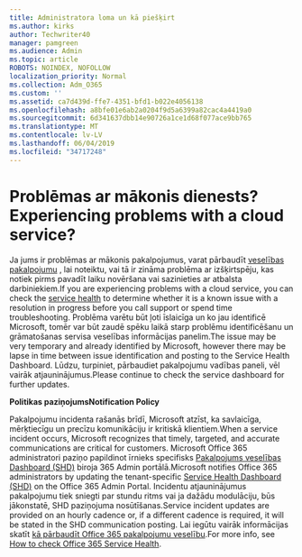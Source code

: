 ```yaml
---
title: Administratora loma un kā piešķirt
ms.author: kirks
author: Techwriter40
manager: pamgreen
ms.audience: Admin
ms.topic: article
ROBOTS: NOINDEX, NOFOLLOW
localization_priority: Normal
ms.collection: Adm_O365
ms.custom: ''
ms.assetid: ca7d439d-ffe7-4351-bfd1-b022e4056138
ms.openlocfilehash: a8bfe01e6ab2a0204f9d5a6399a82cac4a4419a0
ms.sourcegitcommit: 6d341637dbb14e90726a1ce1d68f077ace9bb765
ms.translationtype: MT
ms.contentlocale: lv-LV
ms.lasthandoff: 06/04/2019
ms.locfileid: "34717248"
---
```

# <a name="experiencing-problems-with-a-cloud-service"></a><span data-ttu-id="09b52-102">Problēmas ar mākonis dienests?</span><span class="sxs-lookup"><span data-stu-id="09b52-102">Experiencing problems with a cloud service?</span></span>

<span data-ttu-id="09b52-103">Ja jums ir problēmas ar mākonis pakalpojumus, varat pārbaudīt [veselības pakalpojumu](https://admin.microsoft.com/AdminPortal/Home#/servicehealth) , lai noteiktu, vai tā ir zināma problēma ar izšķirtspēju, kas notiek pirms pavadīt laiku novēršana vai sazinieties ar atbalsta darbiniekiem.</span><span class="sxs-lookup"><span data-stu-id="09b52-103">If you are experiencing problems with a cloud service, you can check the [service health](https://admin.microsoft.com/AdminPortal/Home#/servicehealth) to determine whether it is a known issue with a resolution in progress before you call support or spend time troubleshooting.</span></span> <span data-ttu-id="09b52-104">Problēma varētu būt ļoti īslaicīga un ko jau identificē Microsoft, tomēr var būt zaudē spēku laikā starp problēmu identificēšanu un grāmatošanas servisa veselības informācijas panelim.</span><span class="sxs-lookup"><span data-stu-id="09b52-104">The issue may be very temporary and already identified by Microsoft, however there may be lapse in time between issue identification and posting to the Service Health Dashboard.</span></span> <span data-ttu-id="09b52-105">Lūdzu, turpiniet, pārbaudiet pakalpojumu vadības paneli, vēl vairāk atjauninājumus.</span><span class="sxs-lookup"><span data-stu-id="09b52-105">Please continue to check the service dashboard for further updates.</span></span>

<span data-ttu-id="09b52-106">**Politikas paziņojums**</span><span class="sxs-lookup"><span data-stu-id="09b52-106">**Notification Policy**</span></span>

<span data-ttu-id="09b52-107">Pakalpojumu incidenta rašanās brīdī, Microsoft atzīst, ka savlaicīga, mērķtiecīgu un precīzu komunikāciju ir kritiskā klientiem.</span><span class="sxs-lookup"><span data-stu-id="09b52-107">When a service incident occurs, Microsoft recognizes that timely, targeted, and accurate communications are critical for customers.</span></span> <span data-ttu-id="09b52-108">Microsoft Office 365 administratori paziņo papildinot īrnieks specifisks [Pakalpojums veselības Dashboard (SHD)](https://admin.microsoft.com/AdminPortal/Home#/servicehealth) biroja 365 Admin portālā.</span><span class="sxs-lookup"><span data-stu-id="09b52-108">Microsoft notifies Office 365 administrators by updating the tenant-specific [Service Health Dashboard (SHD)](https://admin.microsoft.com/AdminPortal/Home#/servicehealth) on the Office 365 Admin Portal.</span></span> <span data-ttu-id="09b52-109">Incidentu atjauninājumus pakalpojumu tiek sniegti par stundu ritms vai ja dažādu modulāciju, būs jākonstatē, SHD paziņojuma nosūtīšanas.</span><span class="sxs-lookup"><span data-stu-id="09b52-109">Service incident updates are provided on an hourly cadence or, if a different cadence is required, it will be stated in the SHD communication posting.</span></span> <span data-ttu-id="09b52-110">Lai iegūtu vairāk informācijas skatīt [kā pārbaudīt Office 365 pakalpojumu veselību](https://docs.microsoft.com/en-us/office365/enterprise/view-service-health).</span><span class="sxs-lookup"><span data-stu-id="09b52-110">For more info, see [How to check Office 365 Service Health](https://docs.microsoft.com/en-us/office365/enterprise/view-service-health).</span></span>

